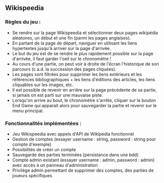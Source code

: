 ## Wikispeedia

### Règles du jeu :
- Se rendre sur la page Wikispeedia et sélectionner deux pages wikipédia aléatoires, un début et une fin (parmi les pages anglaises).
- En partant de la page de départ, naviguer en utilisant les liens hypertextes jusqu'à arriver sur la page d'arrivée.
- Le but du jeu est de se rendre le plus rapidement possible sur la page d'arrivée, il faut garder l'oeil sur le chronomètre !
- Au cours d'une partie, on peut voir à droite de l'écran l'historique de son parcours (c.a.d. la succession des pages cliquées).
- Les pages sont filtrées pour supprimer les liens extérieurs et les références bibliographiques + les liens d'éditions des articles, les liens cliquables sur les images, etc.
- Il est possible de revenir en arrière sur la page précédente de sa partie, si jamais on est parti sur une mauvaise piste.
- Lorsqu'on arrive au bout, le chronomètre s'arrête, cliquer sur le bouton End Game qui apparait alors pour sauvegarder la partie et revenir sur le menu principal.
  


### Fonctionnalités implémentées :
- Jeu Wikispeedia avec appels d'API de Wikipedia fonctionnel
- Gestion de comptes (essayer username : string, password : string pour compte d'exemple)
- Possibilités de créer un compte
- Sauvegarde des parties terminées (persistance dans une bdd)
- Compte admin existant (essayer username : admin, password : admin) avec accès à un panneau d'administration
- Privilège admin permettant de supprimer des comptes, des parties de joueurs spécifiques
